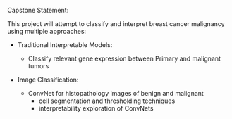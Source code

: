 Capstone Statement:

This project will attempt to classify and interpret breast cancer malignancy using multiple approaches:

- Traditional Interpretable Models:
    - Classify relevant gene expression between Primary and malignant tumors

- Image Classification: 
    - ConvNet for histopathology images of benign and malignant
        - cell segmentation and thresholding techniques
        - interpretability exploration of ConvNets